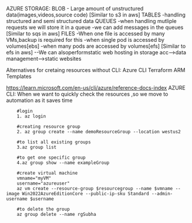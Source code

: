 AZURE STORAGE:
            BLOB   - Large amount of unstructured data(images,videos,source code)
            [Similar to s3 in aws]
            TABLES -handling structured and semi structured data
            QUEUES -when handling mutliple requests we will store it in a queue
                   -we can add messages in the queues  
            [Similar to sqs in aws]
            FILES  -When one file is accessed by many VMs,backup is required for this
                   -when single pod is accessed by  volumes[ebs]
                   -when many pods are accessed by volumes[efs]
            [Similar to efs in aws]
--We can alsoperformstatic web hosting in storage acc-->data management-->static websites

Alternatives for cretaing resources without CLI:
    Azure CLI
    Terraform
    ARM Templates

https://learn.microsoft.com/en-us/cli/azure/reference-docs-index
AZURE CLI:
        When we want to quickly check the resources ,so we move to automation as it saves time

        #login
        1. az login

        #creating resource group 
        2. az group create --name demoResourceGroup --location westus2 

        #to list all existing groups
        3.az group list

        #to get one specific group
        4.az group show --name exampleGroup

        #create virtual machine
        vmname="myVM"
        username="azureuser"
        az vm create --resource-group $resourcegroup --name $vmname --image Win2022AzureEditionCore --public-ip-sku Standard --admin-username $username
        
        #to delete the group
        az group delete --name rgSubha